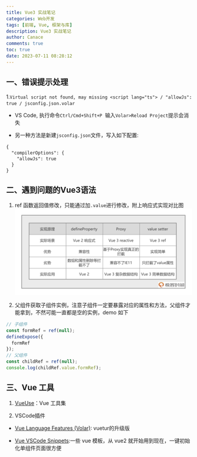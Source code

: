 ```yaml
---
title: Vue3 实战笔记
categories: Web开发
tags: [前端, Vue, 框架与库]
description: Vue3 实战笔记
author: Canace
comments: true
toc: true
date: 2023-07-11 08:28:12
---
```


## 一、错误提示处理

1.`Virtual script not found, may missing <script lang="ts"> / "allowJs": true / jsconfig.json.volar`

- VS Code, 执行命令`Ctrl/Cmd+Shift+P`  输入`Volar>Reload Project`提示会消失

- 另一种方法是新建`jsconfig.json`文件，写入如下配置:
```
{
  "compilerOptions": {
    "allowJs": true
  }
}
```

## 二、遇到问题的Vue3语法

1. ref 函数返回值修改，只能通过加`.value`进行修改，附上响应式实现对比图
![响应式实现对比](https://raw.githubusercontent.com/Canace22/Assets/main/images/vue3-ref.png)

2. 父组件获取子组件实例，注意子组件一定要暴露对应的属性和方法，父组件才能拿到，不然可能一直都是空的实例，demo 如下

```js
// 子组件
const formRef = ref(null);
defineExpose({
  formRef
});
// 父组件
const childRef = ref(null);
console.log(childRef.value.formRef);
```

## 三、Vue 工具

1. [VueUse](https://vueuse.org/)：Vue 工具集

2. VSCode插件

- [Vue Language Features (Volar)](https://github.com/vuejs/language-tools): vuetur的升级版

- [Vue VSCode Snippets](https://github.com/sdras/vue-vscode-snippets):一些 vue 模板，从 vue2 就开始用到现在，一键初始化单组件页面很方便
